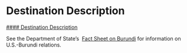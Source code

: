 # Destination Description

[#### Destination Description](javascript:void(0); "Destination Description")

See the Department of State’s  [Fact Sheet on Burundi](https://www.state.gov/u-s-relations-with-burundi/) for information on U.S.-Burundi relations.